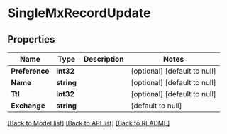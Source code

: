 # SingleMxRecordUpdate

## Properties
Name | Type | Description | Notes
------------ | ------------- | ------------- | -------------
**Preference** | **int32** |  | [optional] [default to null]
**Name** | **string** |  | [optional] [default to null]
**Ttl** | **int32** |  | [optional] [default to null]
**Exchange** | **string** |  | [default to null]

[[Back to Model list]](../README.md#documentation-for-models) [[Back to API list]](../README.md#documentation-for-api-endpoints) [[Back to README]](../README.md)


